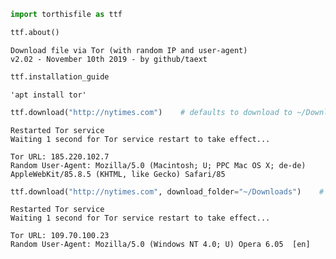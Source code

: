 

```python
import torthisfile as ttf
```


```python
ttf.about()
```

    Download file via Tor (with random IP and user-agent)
    v2.02 - November 10th 2019 - by github/taext



```python
ttf.installation_guide
```




    'apt install tor'




```python
ttf.download("http://nytimes.com")    # defaults to download to ~/Downloads/
```

    
    Restarted Tor service
    Waiting 1 second for Tor service restart to take effect...
    
    Tor URL: 185.220.102.7
    Random User-Agent: Mozilla/5.0 (Macintosh; U; PPC Mac OS X; de-de) AppleWebKit/85.8.5 (KHTML, like Gecko) Safari/85
    



```python
ttf.download("http://nytimes.com", download_folder="~/Downloads")    # optionally specify download_folder
```

    
    Restarted Tor service
    Waiting 1 second for Tor service restart to take effect...
    
    Tor URL: 109.70.100.23
    Random User-Agent: Mozilla/5.0 (Windows NT 4.0; U) Opera 6.05  [en]
    

